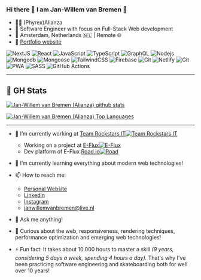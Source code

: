 ### Hi there 👋 I am Jan-Willem van Bremen 🍪

- 👨‍💻 (Phyrex)Alianza
- 💼 Software Engineer with focus on Full-Stack Web development
- 📍 Amsterdam, Netherlands 🇳🇱 | Remote 🌐
- 🔗  [Portfolio website](https://www.jwvbremen.nl)

![NextJS](https://img.shields.io/badge/-NextJS-black?style=flat-square&logo=next.js)
![React](https://img.shields.io/badge/-React-black?style=flat-square&logo=react)
![JavaScript](https://img.shields.io/badge/-JavaScript-black?style=flat-square&logo=javascript)
![TypeScript](https://img.shields.io/badge/-TypeScript-black?style=flat-square&logo=typescript)
![GraphQL](https://img.shields.io/badge/-GraphQL-black?style=flat-square&logo=graphql)
![Nodejs](https://img.shields.io/badge/-Nodejs-black?style=flat-square&logo=Node.js)
![Mongodb](https://img.shields.io/badge/-Mongodb-black?style=flat-square&logo=mongodb)
![Mongoose](https://img.shields.io/badge/-Mongoose-black?style=flat-square&logo=data:image/png;base64,iVBORw0KGgoAAAANSUhEUgAAAA4AAAAOCAIAAACQKrqGAAABMUlEQVR4AQBjAJz/AO/e3t65ufPl5dKenr1xccN/f+fNzf/+/uvU1MeIiLtubsqOjvPk5P///wDar6+lPj65amq8b2/Kjo67bm6qS0vUo6O0X1/Be3vKjY2xWVm5a2v48fEA2a6ukxgYyYuL/Pj4A2r9/e3b5tjYWRoad7dtA5oNFPlw794KV9cHe/cy3Fi7dr6R0bvbt//DwJHGxrWBgb+/fgWyIZo3RkRcmj+f4cbq1UBN316/his91tq6Kyvr39+/UKXfv2+MirowZw5I6SpPz+9v3yIr3Z2TQz+lq1atdHdHUdrSAgwdZKUbIiIuzJ7NAAyFPQUFwGCDK720YMHJnp5/wJACgz8/fx6srb21cSMDkAVUB5KAAWAw/fryBc4Fhu7PT5+AZjP8JxrQRikABkDrig/LkKIAAAAASUVORK5CYII=)
![TailwindCSS](https://img.shields.io/badge/-TailwindCSS-black?style=flat-square&logo=tailwindcss)
![Firebase](https://img.shields.io/badge/-Firebase-black?style=flat-square&logo=firebase)
![Git](https://img.shields.io/badge/-Git-black?style=flat-square&logo=git)
![Netlify](https://img.shields.io/badge/-Netlify-black?style=flat-square&logo=netlify)
![Git](https://img.shields.io/badge/-Vercel-black?style=flat-square&logo=vercel)
![PWA](https://img.shields.io/badge/-PWA-black?style=flat-square&logo=pwa)
![SASS](https://img.shields.io/badge/-SASS-black?style=flat-square&logo=sass)
![GitHub Actions](https://img.shields.io/badge/-GitHub%20Actions-black?style=flat-square&logo=githubactions)

<hr />

## 🧮 GH Stats
  
[![Jan-Willem van Bremen (Alianza) github stats](https://github-readme-stats.vercel.app/api?username=alianza&show_icons=true&theme=cobalt&hide_border=true&hide_title=true&count_private=true)](https://github.com/alianza)

[![Jan-Willem van Bremen (Alianza) Top Languages](https://github-readme-stats.vercel.app/api/top-langs/?username=alianza&layout=compact&theme=cobalt&hide_border=true&count_private=true&hide=kotlin)](https://github.com/alianza)

<hr />

- 🔭 I’m currently working at [Team Rockstars IT![Team Rockstars IT](https://www.teamrockstars.nl/wp-content/uploads/2022/10/teamrockstars-logo-favicon.png)](https://www.teamrockstars.nl/)
  - Working on a project at [E-Flux![E-Flux](https://www.e-flux.io/nl/wp-content/uploads/2023/02/cropped-favicon-32x32.png)](https://www.e-flux.io/)
  - Dev platform of E-Flux [Road.io![Road](https://www.e-flux.io/nl/wp-content/uploads/2023/02/cropped-favicon-32x32.png)](https://www.road.io/)
- 🌱 I’m currently learning everything about modern web technologies!
- 📫 How to reach me:
  - [Personal Website](https://www.jwvbremen.nl/)
  - [Linkedin](https://www.linkedin.com/in/jan-willem/)
  - [Instagram](https://www.instagram.com/jan_willem.van.bremen/)
  - <janwillemvanbremen@live.nl>
- 💬 Ask me anything!

- 🤔 Curious about the web, responsiveness, rendering techniques, performance optimization and emerging web technologies!
- ⚡ Fun fact: It takes about 10.000 hours to master a skill *(9 years, considering 5 days a week, spending 4 hours a day).* That's why I've been practicing software engineering and skateboarding both for well over 10 years!
